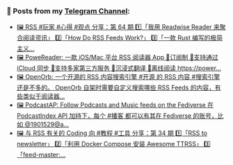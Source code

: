 ### 📰 Posts from my [Telegram Channel](https://t.me/s/aboutrss):
<!-- BLOG-POST-LIST:START -->
- [🖼 RSS #玩家 #心得 #观点 分享：第 64 期 1️⃣「我用 Readwise Reader 来聚合阅读资讯」 2️⃣「How Do RSS Feeds Work?」 3️⃣「一款 Rust 编写的极简主义...](https://t.me/aboutrss/1453)
- [🖼 PoweReader: 一款 iOS/Mac 平台 RSS 阅读器 App 🔸订阅制 🔸支持通过 iCloud 同步 🔸支持多家第三方服务 🔸沉浸式翻译 🔸离线阅读 https://power...](https://t.me/aboutrss/1452)
- [🖼 OpenOrb: 一个开源的 RSS 内容搜索引擎 #开源 的 RSS 内容 #搜索引擎 还是不多的。 OpenOrb 自架时需要自定义搜索哪些 RSS Feeds 的内容，有些类似于阅读器...](https://t.me/aboutrss/1451)
- [🖼 PodcastAP: Follow Podcasts and Music feeds on the Fediverse 在 PodcastIndex API 加持下，每个 #播客 都可以有其在 Fediverse 的账号，比如 @1901529@a...](https://t.me/aboutrss/1450)
- [🖼 与 RSS 有关的 Coding 向 #教程 #工具 分享：第 34 期 1️⃣「RSS to newsletter」 2️⃣「利用 Docker Compose 安装 Awesome TTRSS」 3️⃣「feed-master:...](https://t.me/aboutrss/1449)
<!-- BLOG-POST-LIST:END -->

<!--
**AboutRSS/AboutRSS** is a ✨ _special_ ✨ repository because its `README.md` (this file) appears on your GitHub profile.

Here are some ideas to get you started:

- 🔭 I’m currently working on ...
- 🌱 I’m currently learning ...
- 👯 I’m looking to collaborate on ...
- 🤔 I’m looking for help with ...
- 💬 Ask me about ...
- 📫 How to reach me: ...
- 😄 Pronouns: ...
- ⚡ Fun fact: ...
-->
